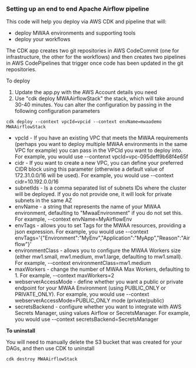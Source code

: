 ### Setting up an end to end Apache Airflow pipeline

This code will help you deploy via AWS CDK and pipeline that will:

* deploy MWAA environments and supporting tools
* deploy your workflows

The CDK app creates two git repositories in AWS CodeCommit (one for infrastructure, the other for the workflows) and then creates two pipelines in AWS CodePipelines that trigger once code has been updated in the git repositories.

To deploy

1. Update the app.py with the AWS Account details you need
2. Use "cdk deploy MWAAirflowStack" the stack, which will take around 30-40 minutes. You can alter the configuration by passing in the following configuration parameters

```
cdk deploy --context vpcId=vpcid --context envName=mwaademo MWAAirflowStack 
```

* vpcId  - If you have an existing VPC that meets the MWAA requirements (perhaps you want to deploy multiple MWAA environments in the same VPC for example) you can pass in the VPCId you want to deploy into. For example, you would use --contenxt vpcId=vpc-095deff9b68f4e65f
* cidr - If you want to create a new VPC, you can define your preferred CIDR block using this parameter (otherwise a default value of 172.31.0.0/16 will be used). For example, you would use --context cidr=10.192.0.0/16
* subnetIds	- Is a comma separated list of subnets IDs where the cluster will be deployed. If you do not provide one, it will look for private subnets in the same AZ
* envName - a string that represents the name of your MWAA environment, defaulting to "MwaaEnvironment" if you do not set this. For example, --context envName=MyAirflowEnv
* envTags - allows you to set Tags for the MWAA resources, providing a json expression. For example, you would use --context envTags='{"Environment":"MyEnv","Application":"MyApp","Reason":"Airflow"}'
* environmentClass	- allows you to configure the MWAA Workers size (either mw1.small, mw1.medium, mw1.large, defaulting to mw1.small). For example, --context 	environmentClass=mw1.medium
* maxWorkers	- change the number of MWAA Max Workers, defaulting to 1. For example, --context maxWorkers=2
* webserverAccessMode	- define whether you want a public or private endpoint for your MWAA Environment (using PUBLIC_ONLY or PRIVATE_ONLY).  For example, you would use --context webserverAccessMode=PUBLIC_ONLY mode (private/public)
* secretsBackend	- configure whether you want to integrate with AWS Secrets Manager, using values Airflow or SecretsManager. For example, you would use --context secretsBackend=SecretsManager 

**To uninstall**

You will need to manually delete the S3 bucket that was created for your DAGs, and then use CDK to uninstall

```
cdk destroy MWAAirflowStack
```
